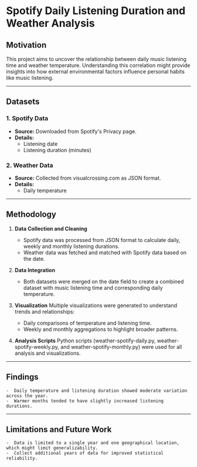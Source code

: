 # Spotify Daily Listening Duration and Weather Analysis
## Motivation
This project aims to uncover the relationship between daily music listening time and weather temperature. Understanding this correlation might provide insights into how external environmental factors influence personal habits like music listening.

---

## Datasets
### 1. **Spotify Data**
- **Source:** Downloaded from Spotify's Privacy page.
- **Details:**
  - Listening date
  - Listening duration (minutes)

### 2. **Weather Data**
- **Source:** Collected from visualcrossing.com as JSON format.
- **Details:**
  - Daily temperature
 
---

## Methodology
1. **Data Collection and Cleaning**
   - Spotify data was processed from JSON format to calculate daily, weekly and monthly listening durations.
   - Weather data was fetched and matched with Spotify data based on the date.
 
2. **Data Integration** 
   - Both datasets were merged on the date field to create a combined dataset with music listening time and corresponding daily temperature.
 
3. **Visualization**
   Multiple visualizations were generated to understand trends and relationships:
    -  Daily comparisons of temperature and listening time.
    -  Weekly and monthly aggregations to highlight broader patterns.

4. **Analysis Scripts**
   Python scripts (weather-spotify-daily.py, weather-spotify-weekly.py, and weather-spotify-monthly.py) were used for all analysis and visualizations.

---

## Findings
    -  Daily temperature and listening duration showed moderate variation across the year.
    -  Warmer months tended to have slightly increased listening durations.

---

## Limitations and Future Work
    -  Data is limited to a single year and one geographical location, which might limit generalizability.
    -  Collect additional years of data for improved statistical reliability.



